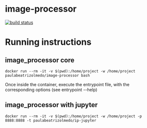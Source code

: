 # image-processor

[![build status](https://gitlab.com/paulaolmedo/image-processor/badges/main/pipeline.svg)](https://gitlab.com/paulaolmedo/image-processor/-/commits/main)

# Running instructions
## image_processor core
	docker run --rm -it -v $(pwd):/home/project -w /home/project paulabeatrizolmedo/image-processor bash

Once inside the container, execute the entrypoint file, with the corresponding options (see entrypoint --help)

## image_processor with jupyter
	docker run --rm -it -v $(pwd):/home/project -w /home/project -p 8888:8888 -t paulabeatrizolmedo/ip-jupyter